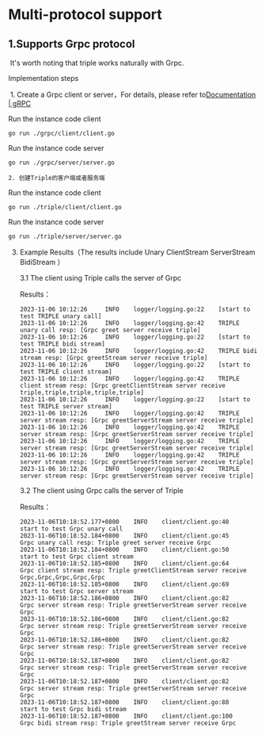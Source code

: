 # Multi-protocol support

## 1.Supports Grpc protocol

​	It's worth noting that triple works naturally with Grpc.

Implementation steps



​	1. Create a Grpc client or server，For details, please refer to[Documentation | gRPC](https://grpc.io/docs/)

Run the instance code client

```shell
go run ./grpc/client/client.go
```

Run the instance code server

```shell
go run ./grpc/server/server.go
```



 	2. 创建Triple的客户端或者服务端

Run the instance code client

```shell
go run ./triple/client/client.go
```

Run the instance code server

```shell
go run ./triple/server/server.go
```



3. Example Results（The results include Unary ClientStream ServerStream BidiStream ）

   3.1 The client using Triple calls the server of Grpc

   Results：

   ```
   2023-11-06 10:12:26     INFO    logger/logging.go:22    [start to test TRIPLE unary call]
   2023-11-06 10:12:26     INFO    logger/logging.go:42    TRIPLE unary call resp: [Grpc greet server receive triple]
   2023-11-06 10:12:26     INFO    logger/logging.go:22    [start to test TRIPLE bidi stream]
   2023-11-06 10:12:26     INFO    logger/logging.go:42    TRIPLE bidi stream resp: [Grpc greetStream server receive triple]
   2023-11-06 10:12:26     INFO    logger/logging.go:22    [start to test TRIPLE client stream]
   2023-11-06 10:12:26     INFO    logger/logging.go:42    TRIPLE client stream resp: [Grpc greetClientStream server receive triple,triple,triple,triple,triple]
   2023-11-06 10:12:26     INFO    logger/logging.go:22    [start to test TRIPLE server stream]
   2023-11-06 10:12:26     INFO    logger/logging.go:42    TRIPLE server stream resp: [Grpc greetServerStream server receive triple]
   2023-11-06 10:12:26     INFO    logger/logging.go:42    TRIPLE server stream resp: [Grpc greetServerStream server receive triple]
   2023-11-06 10:12:26     INFO    logger/logging.go:42    TRIPLE server stream resp: [Grpc greetServerStream server receive triple]
   2023-11-06 10:12:26     INFO    logger/logging.go:42    TRIPLE server stream resp: [Grpc greetServerStream server receive triple]
   2023-11-06 10:12:26     INFO    logger/logging.go:42    TRIPLE server stream resp: [Grpc greetServerStream server receive triple]
   
   ```

   

   3.2 The client using Grpc calls the server of Triple

   Results：

   ```
   2023-11-06T10:18:52.177+0800    INFO    client/client.go:40     start to test Grpc unary call
   2023-11-06T10:18:52.184+0800    INFO    client/client.go:45     Grpc unary call resp: Triple greet server receive Grpc
   2023-11-06T10:18:52.184+0800    INFO    client/client.go:50     start to test Grpc client stream
   2023-11-06T10:18:52.185+0800    INFO    client/client.go:64     Grpc client stream resp: Triple greetClientStream server receive Grpc,Grpc,Grpc,Grpc,Grpc
   2023-11-06T10:18:52.185+0800    INFO    client/client.go:69     start to test Grpc server stream
   2023-11-06T10:18:52.186+0800    INFO    client/client.go:82     Grpc server stream resp: Triple greetServerStream server receive Grpc
   2023-11-06T10:18:52.186+0800    INFO    client/client.go:82     Grpc server stream resp: Triple greetServerStream server receive Grpc
   2023-11-06T10:18:52.186+0800    INFO    client/client.go:82     Grpc server stream resp: Triple greetServerStream server receive Grpc
   2023-11-06T10:18:52.187+0800    INFO    client/client.go:82     Grpc server stream resp: Triple greetServerStream server receive Grpc
   2023-11-06T10:18:52.187+0800    INFO    client/client.go:82     Grpc server stream resp: Triple greetServerStream server receive Grpc
   2023-11-06T10:18:52.187+0800    INFO    client/client.go:88     start to test Grpc bidi stream
   2023-11-06T10:18:52.187+0800    INFO    client/client.go:100    Grpc bidi stream resp: Triple greetStream server receive Grpc
   
   ```

   

​	